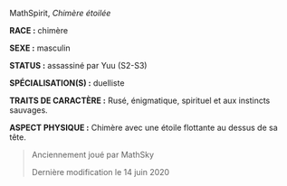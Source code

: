 MathSpirit, *Chimère étoilée*

**RACE :** chimère

**SEXE :** masculin

**STATUS :** assassiné par Yuu (S2-S3)

**SPÉCIALISATION(S) :** duelliste

**TRAITS DE CARACTÈRE :** Rusé, énigmatique, spirituel et aux instincts sauvages.

**ASPECT PHYSIQUE :** Chimère avec une étoile flottante au dessus de sa tête.

> Anciennement joué par MathSky
> 
> Dernière modification le 14 juin 2020
